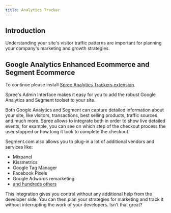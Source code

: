 ```yaml
---
title: Analytics Tracker
---
```


## Introduction

Understanding your site's visitor traffic patterns are important for planning your company's marketing and growth strategies.

## Google Analytics Enhanced Ecommerce and Segment Ecommerce

To continue please install [Spree Analytics Trackers extension](https://github.com/spree-contrib/spree_analytics_trackers).

Spree's Admin Interface makes it easy for you to add the robust Google Analytics and Segment toolset to your site.

Both Google Analytics and Segment can capture detailed information about your site, like visitors, transactions, best selling products, traffic sources and much more. Spree allows to integrate both in order to show live detailed events; for example, you can see on which step of the checkout process the user stopped or how long it took to complete the checkout.

Segment.com also allows you to plug-in a lot of additional vendors and services like:

* Mixpanel
* Kissmetrics
* Google Tag Manager
* Facebook Pixels
* Google Adwords remarketing
* [and hundreds others](https://segment.com/catalog/#integrations/all)

This integration gives you control without any additional help from the developer side.
You can then plan your strategies for marketing and track it without interrupting the work of your developers. Isn't that great?
